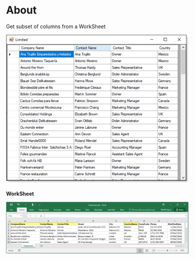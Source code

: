﻿# About

Get subset of columns from a WorkSheet

![img](assets/LimitedForm.png)

**WorkSheet**

![img](assets/CountrySheet.png)